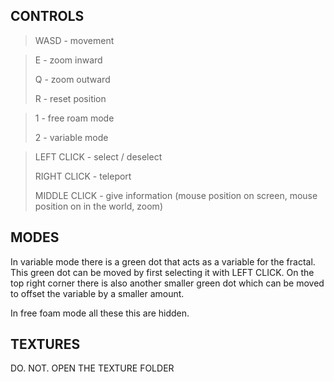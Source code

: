 ## CONTROLS

> WASD - movement

> E - zoom inward
>
> Q - zoom outward
>
> R - reset position

> 1 - free roam mode
>
> 2 - variable mode


> LEFT CLICK   - select / deselect
> 
> RIGHT CLICK  - teleport
> 
> MIDDLE CLICK - give information  (mouse position on screen, mouse position on in the world, zoom)

## MODES

In variable mode there is a green dot that acts as a variable for the fractal.
This green dot can be moved by first selecting it with LEFT CLICK.
On the top right corner there is also another smaller green dot which can be moved to offset the variable by a smaller amount.

In free foam mode all these this are hidden.

## TEXTURES

DO. NOT. OPEN THE TEXTURE FOLDER